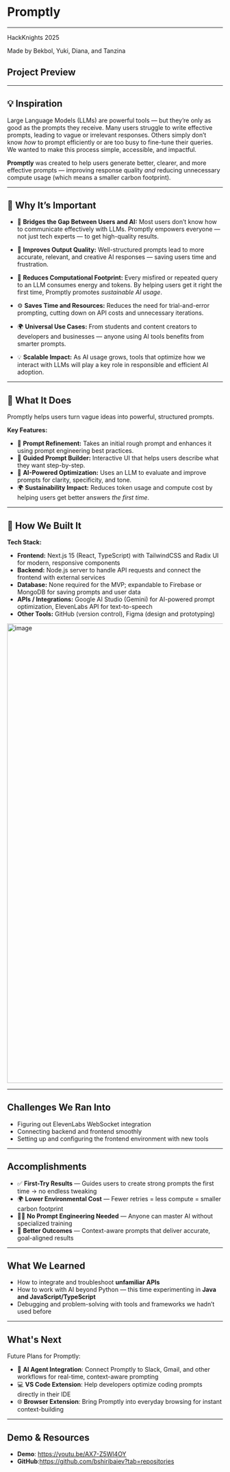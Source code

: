 # Promptly

---
HackKnights 2025 

Made by Bekbol, Yuki, Diana, and Tanzina

## Project Preview

---

## 💡 Inspiration
Large Language Models (LLMs) are powerful tools — but they’re only as good as the prompts they receive. Many users struggle to write effective prompts, leading to vague or irrelevant responses. Others simply don’t know *how* to prompt efficiently or are too busy to fine-tune their queries. We wanted to make this process simple, accessible, and impactful.  

**Promptly** was created to help users generate better, clearer, and more effective prompts — improving response quality *and* reducing unnecessary compute usage (which means a smaller carbon footprint).

---

## 🧭 Why It’s Important

- 💬 **Bridges the Gap Between Users and AI:** Most users don’t know how to communicate effectively with LLMs. Promptly empowers everyone — not just tech experts — to get high-quality results.

- 🧠 **Improves Output Quality:** Well-structured prompts lead to more accurate, relevant, and creative AI responses — saving users time and frustration.

- 🌱 **Reduces Computational Footprint:** Every misfired or repeated query to an LLM consumes energy and tokens. By helping users get it right the first time, Promptly promotes *sustainable AI usage*.

- ⚙️ **Saves Time and Resources:** Reduces the need for trial-and-error prompting, cutting down on API costs and unnecessary iterations.

- 🌍 **Universal Use Cases:** From students and content creators to developers and businesses — anyone using AI tools benefits from smarter prompts.

- 💡 **Scalable Impact:** As AI usage grows, tools that optimize how we interact with LLMs will play a key role in responsible and efficient AI adoption.

---

## 🚀 What It Does
Promptly helps users turn vague ideas into powerful, structured prompts.  

**Key Features:**
- 🧠 **Prompt Refinement:** Takes an initial rough prompt and enhances it using prompt engineering best practices.  
- 💬 **Guided Prompt Builder:** Interactive UI that helps users describe what they want step-by-step.  
- 🎯 **AI-Powered Optimization:** Uses an LLM to evaluate and improve prompts for clarity, specificity, and tone.  
- 🌍 **Sustainability Impact:** Reduces token usage and compute cost by helping users get better answers *the first time*.  

---

## 🧠 How We Built It

**Tech Stack:**
- **Frontend:** Next.js 15 (React, TypeScript) with TailwindCSS and Radix UI for modern, responsive components
- **Backend:** Node.js server to handle API requests and connect the frontend with external services
- **Database:** None required for the MVP; expandable to Firebase or MongoDB for saving prompts and user data
- **APIs / Integrations:** Google AI Studio (Gemini) for AI-powered prompt optimization, ElevenLabs API for text-to-speech
- **Other Tools:** GitHub (version control), Figma (design and prototyping)

<img width="1924" height="1070" alt="image" src="https://github.com/user-attachments/assets/89e2b389-6617-488b-b2c5-970be9c7502d" />

---

## Challenges We Ran Into
- Figuring out ElevenLabs WebSocket integration
- Connecting backend and frontend smoothly
- Setting up and configuring the frontend environment with new tools
---

## Accomplishments
- ✅ **First-Try Results** — Guides users to create strong prompts the first time → no endless tweaking
- 🌍 **Lower Environmental Cost** — Fewer retries = less compute = smaller carbon footprint
- 🧑‍🏫 **No Prompt Engineering Needed** — Anyone can master AI without specialized training
- 🎯 **Better Outcomes** — Context-aware prompts that deliver accurate, goal-aligned results
---

## What We Learned
- How to integrate and troubleshoot **unfamiliar APIs**
- How to work with AI beyond Python — this time experimenting in **Java and JavaScript/TypeScript**
- Debugging and problem-solving with tools and frameworks we hadn’t used before

---

## What's Next
Future Plans for Promptly:
- 🤖 **AI Agent Integration**: Connect Promptly to Slack, Gmail, and other workflows for real-time, context-aware prompting
- 💻 **VS Code Extension**: Help developers optimize coding prompts directly in their IDE
- 🌐 **Browser Extension**: Bring Promptly into everyday browsing for instant context-building
---

## Demo & Resources
- **Demo**: https://youtu.be/AX7-Z5Wl4OY
- **GitHub**:https://github.com/bshiribaiev?tab=repositories 
